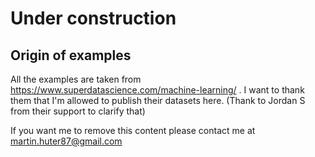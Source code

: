 # Under construction

## Origin of examples

All the examples are taken from https://www.superdatascience.com/machine-learning/ .
I want to thank them that I'm allowed to publish their datasets here. (Thank to Jordan S from their support to clarify that)

If you want me to remove this content please contact me at martin.huter87@gmail.com
